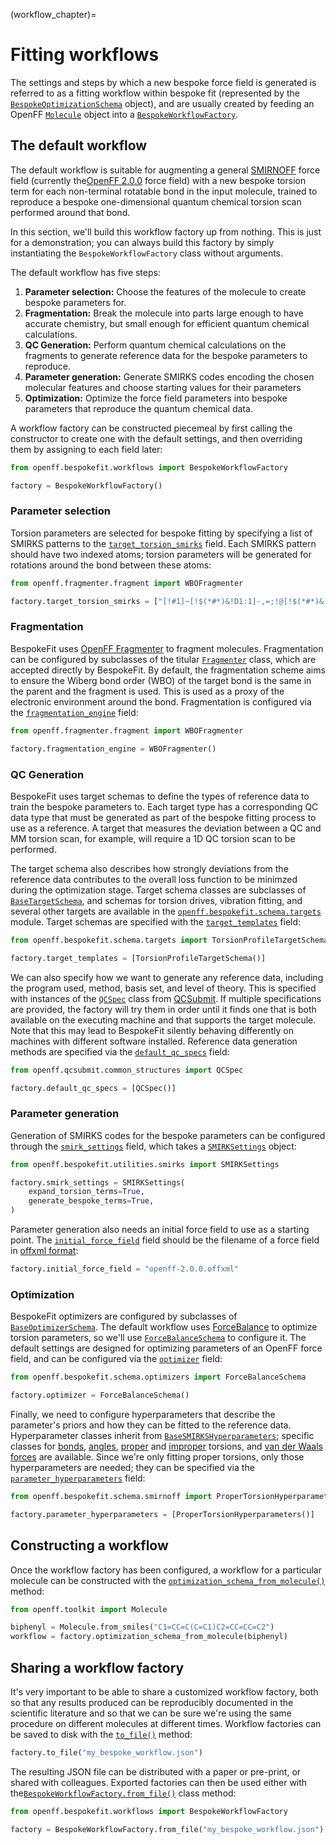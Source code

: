 (workflow_chapter)=
# Fitting workflows

The settings and steps by which a new bespoke force field is generated is referred to as a fitting workflow within 
bespoke fit (represented by the [`BespokeOptimizationSchema`] object), and are usually created by feeding an OpenFF 
[`Molecule`] object into a [`BespokeWorkflowFactory`].

[`BespokeOptimizationSchema`]: openff.bespokefit.schema.fitting.BespokeOptimizationSchema
[`BespokeWorkflowFactory`]: openff.bespokefit.workflows.bespoke.BespokeWorkflowFactory

[`Molecule`]: openff.toolkit.topology.Molecule

## The default workflow

The default workflow is suitable for augmenting a general [SMIRNOFF] force field (currently the[OpenFF 2.0.0] force
field) with a new bespoke torsion term for each non-terminal rotatable bond in the input molecule, trained to reproduce
a bespoke one-dimensional quantum chemical torsion scan performed around that bond. 

[SMIRNOFF]: https://openforcefield.github.io/standards/standards/smirnoff/

In this section, we'll build this workflow factory up from nothing. This is just for a demonstration; you can
always build this factory by simply instantiating the `BespokeWorkflowFactory` class without arguments.

The default workflow has five steps:

1. **Parameter selection:** Choose the features of the molecule to create bespoke 
    parameters for.
2. **Fragmentation:** Break the molecule into parts large enough to have accurate
    chemistry, but small enough for efficient quantum chemical calculations.
3. **QC Generation:** Perform quantum chemical calculations on the fragments to
    generate reference data for the bespoke parameters to reproduce.
4. **Parameter generation:** Generate SMIRKS codes encoding the chosen molecular
    features and choose starting values for their parameters
5. **Optimization:** Optimize the force field parameters into bespoke parameters
    that reproduce the quantum chemical data.

A workflow factory can be constructed piecemeal by first calling the constructor to create one with the default settings,
and then overriding them by assigning to each field later:

```python
from openff.bespokefit.workflows import BespokeWorkflowFactory

factory = BespokeWorkflowFactory()
```

### Parameter selection

Torsion parameters are selected for bespoke fitting by specifying a list of SMIRKS patterns to the
[`target_torsion_smirks`] field. Each SMIRKS pattern should have two indexed atoms; torsion parameters
will be generated for rotations around the bond between these atoms:

```python
from openff.fragmenter.fragment import WBOFragmenter

factory.target_torsion_smirks = ["[!#1]~[!$(*#*)&!D1:1]-,=;!@[!$(*#*)&!D1:2]~[!#1]"]
```

[`target_torsion_smirks`]: openff.bespokefit.workflows.bespoke.BespokeWorkflowFactory.target_torsion_smirks

### Fragmentation

BespokeFit uses [OpenFF Fragmenter] to fragment molecules. Fragmentation can be configured by subclasses of the titular
[`Fragmenter`] class, which are accepted directly by BespokeFit. By default, the fragmentation scheme aims to ensure
the Wiberg bond order (WBO) of the target bond is the same in the parent and the fragment is used. This is used as a
proxy of the electronic environment around the bond. Fragmentation is configured via the [`fragmentation_engine`] field:

```python
from openff.fragmenter.fragment import WBOFragmenter

factory.fragmentation_engine = WBOFragmenter()
```

[`fragmentation_engine`]: openff.bespokefit.workflows.bespoke.BespokeWorkflowFactory.fragmentation_engine

### QC Generation

BespokeFit uses target schemas to define the types of reference data to train the bespoke parameters to. Each target
type has a corresponding QC data type that must be generated as part of the bespoke fitting process to use as a 
reference. A target that measures the deviation between a QC and MM torsion scan, for example, will require a 1D QC 
torsion scan to be performed. 

The target schema also describes how strongly deviations from the reference data contributes to the overall loss 
function to be minimzed during the optimization stage. Target schema classes are subclasses of [`BaseTargetSchema`], 
and schemas for torsion drives, vibration fitting, and several other targets are available in the 
[`openff.bespokefit.schema.targets`] module. Target schemas are specified with the [`target_templates`] field:

```python
from openff.bespokefit.schema.targets import TorsionProfileTargetSchema

factory.target_templates = [TorsionProfileTargetSchema()]
```

We can also specify how we want to generate any reference data, including the program used, method, basis set, and 
level of theory. This is specified with instances of the [`QCSpec`] class from [QCSubmit]. If multiple specifications 
are provided, the factory will try them in order until it finds one that is both available on the executing machine and 
that supports the target molecule. Note that this may lead to BespokeFit silently behaving differently on machines with 
different software installed. Reference data generation methods are specified via the [`default_qc_specs`] field:

```python
from openff.qcsubmit.common_structures import QCSpec

factory.default_qc_specs = [QCSpec()]
```

[`target_templates`]: openff.bespokefit.workflows.bespoke.BespokeWorkflowFactory.target_templates
[`BaseTargetSchema`]: openff.bespokefit.schema.targets.BaseTargetSchema
[`openff.bespokefit.schema.targets`]: openff.bespokefit.schema.targets
[`QCSpec`]: openff.qcsubmit.common_structures.QCSpec
[QCSubmit]: https://github.com/openforcefield/openff-qcsubmit
[`default_qc_specs`]: openff.bespokefit.workflows.bespoke.BespokeWorkflowFactory.default_qc_specs

### Parameter generation

Generation of SMIRKS codes for the bespoke parameters can be configured through the [`smirk_settings`] field, which takes
a [`SMIRKSettings`] object:

```python
from openff.bespokefit.utilities.smirks import SMIRKSettings

factory.smirk_settings = SMIRKSettings(
    expand_torsion_terms=True,
    generate_bespoke_terms=True,
)
```

Parameter generation also needs an initial force field to use as a starting point. The [`initial_force_field`] field
should be the filename of a force field in [offxml format]:

```python
factory.initial_force_field = "openff-2.0.0.offxml"
```

[`smirk_settings`]: openff.bespokefit.workflows.bespoke.BespokeWorkflowFactory.smirk_settings
[`SMIRKSettings`]: openff.bespokefit.utilities.smirks.SMIRKSettings
[`initial_force_field`]: openff.bespokefit.workflows.bespoke.BespokeWorkflowFactory.initial_force_field

### Optimization

BespokeFit optimizers are configured by subclasses of [`BaseOptimizerSchema`]. The default workflow uses [ForceBalance] 
to optimize torsion parameters, so we'll use [`ForceBalanceSchema`] to configure it. The default settings are designed 
for optimizing parameters of an OpenFF force field, and can be configured via the [`optimizer`] field:

```python
from openff.bespokefit.schema.optimizers import ForceBalanceSchema

factory.optimizer = ForceBalanceSchema()
```

Finally, we need to configure hyperparameters that describe the parameter's priors and how they can be fitted to the
reference data. Hyperparameter classes inherit from [`BaseSMIRKSHyperparameters`]; specific classes for [bonds],
[angles], [proper] and [improper] torsions, and [van der Waals forces] are available. Since we're only fitting proper
torsions, only those hyperparameters are needed; they can be specified via the [`parameter_hyperparameters`] field:

```python
from openff.bespokefit.schema.smirnoff import ProperTorsionHyperparameters

factory.parameter_hyperparameters = [ProperTorsionHyperparameters()]
```

[`BaseSMIRKSHyperparameters`]: openff.bespokefit.schema.smirnoff.BaseSMIRKSHyperparameters
[bonds]: openff.bespokefit.schema.smirnoff.BondHyperparameters
[angles]: openff.bespokefit.schema.smirnoff.AngleHyperparameters
[proper]: openff.bespokefit.schema.smirnoff.ProperTorsionHyperparameters
[improper]: openff.bespokefit.schema.smirnoff.ImproperTorsionHyperparameters
[van der Waals forces]: openff.bespokefit.schema.smirnoff.VdWHyperparameters
[OpenFF Fragmenter]: https://github.com/openforcefield/openff-fragmenter
[`Fragmenter`]: openff.fragmenter.fragment.Fragmenter
[ForceBalance]: https://github.com/leeping/forcebalance
[`ForceBalanceSchema`]: openff.bespokefit.schema.optimizers.ForceBalanceSchema
[OpenFF 2.0.0]: https://openforcefield.org/force-fields/force-fields/#sage
[`BaseOptimizerSchema`]: openff.bespokefit.schema.optimizers.BaseOptimizerSchema
[offxml format]: https://openforcefield.github.io/standards/standards/smirnoff/
[`optimizer`]: openff.bespokefit.workflows.bespoke.BespokeWorkflowFactory.optimizer
[`parameter_hyperparameters`]: openff.bespokefit.workflows.bespoke.BespokeWorkflowFactory.parameter_hyperparameters

## Constructing a workflow

Once the workflow factory has been configured, a workflow for a particular molecule can be constructed with the 
[`optimization_schema_from_molecule()`] method:

```python
from openff.toolkit import Molecule

biphenyl = Molecule.from_smiles("C1=CC=C(C=C1)C2=CC=CC=C2")
workflow = factory.optimization_schema_from_molecule(biphenyl)
```

[`optimization_schema_from_molecule()`]: openff.bespokefit.workflows.bespoke.BespokeWorkflowFactory.optimization_schema_from_molecule

## Sharing a workflow factory

It's very important to be able to share a customized workflow factory, both so that any results produced can be
reproducibly documented in the scientific literature and so that we can be sure we're using the same procedure on
different molecules at different times. Workflow factories can be saved to disk with the [`to_file()`] method:

```python
factory.to_file("my_bespoke_workflow.json")
```

The resulting JSON file can be distributed with a paper or pre-print, or shared with colleagues. Exported factories can
then be used either with the[`BespokeWorkflowFactory.from_file()`] class method:

```python
from openff.bespokefit.workflows import BespokeWorkflowFactory

factory = BespokeWorkflowFactory.from_file("my_bespoke_workflow.json")
```

[`to_file()`]: openff.bespokefit.workflows.bespoke.BespokeWorkflowFactory.to_file
[`BespokeWorkflowFactory.from_file()`]: openff.bespokefit.workflows.bespoke.BespokeWorkflowFactory.from_file
